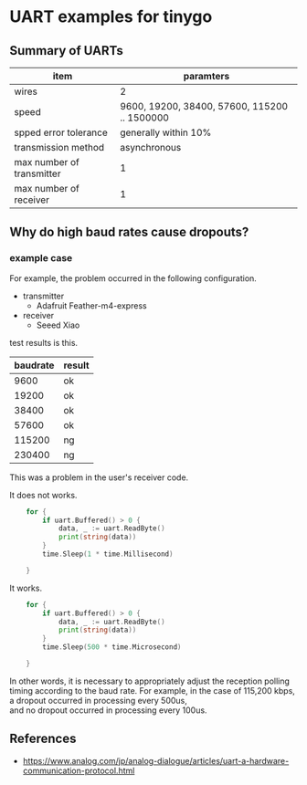 # UART examples for tinygo

## Summary of UARTs

| item | paramters |
| ---- | ---- |
| wires | 2 |
| speed | 9600, 19200, 38400, 57600, 115200 .. 1500000 |
| spped error tolerance | generally within 10% |
| transmission method | asynchronous |
| max number of transmitter | 1 |
| max number of receiver | 1 |

## Why do high baud rates cause dropouts?

### example case

For example, the problem occurred in the following configuration.

* transmitter
    * Adafruit Feather-m4-express
* receiver
    * Seeed Xiao

test results is this.

| baudrate | result |
| ---- | ---- |
| 9600 | ok |
| 19200 | ok |
| 38400 | ok |
| 57600 | ok |
| 115200 | ng |
| 230400 | ng |

This was a problem in the user's receiver code.

It does not works.
```rx.go
	for {
		if uart.Buffered() > 0 {
			data, _ := uart.ReadByte()
			print(string(data))
		}
		time.Sleep(1 * time.Millisecond)

	}

```

It works.
```rx.go
	for {
		if uart.Buffered() > 0 {
			data, _ := uart.ReadByte()
			print(string(data))
		}
		time.Sleep(500 * time.Microsecond)

	}

```

In other words, it is necessary to appropriately adjust the reception 
polling timing according to the baud rate. 
For example, in the case of 115,200 kbps, a dropout occurred in processing every 500us,  
and no dropout occurred in processing every 100us.


## References

* https://www.analog.com/jp/analog-dialogue/articles/uart-a-hardware-communication-protocol.html
